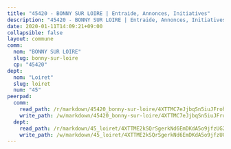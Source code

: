 ```yaml
---
title: "45420 - BONNY SUR LOIRE | Entraide, Annonces, Initiatives"
description: "45420 - BONNY SUR LOIRE | Entraide, Annonces, Initiatives"
date: 2020-01-11T14:09:21+09:00
collapsible: false
layout: commune
comm:
  nom: "BONNY SUR LOIRE"
  slug: bonny-sur-loire
  cp: "45420"
dept:
  nom: "Loiret"
  slug: loiret
  num: "45"
peerpad:
  comm:
    read_path: /r/markdown/45420_bonny-sur-loire/4XTTMC7eJjbqSn5iuJFroh8N9D1qZiB1HDLF1DGvvkjLfsDUW
    write_path: /w/markdown/45420_bonny-sur-loire/4XTTMC7eJjbqSn5iuJFroh8N9D1qZiB1HDLF1DGvvkjLfsDUW-K3TgUGqnqhg49LYJjYb2EMP8APkrNRUtmQPmsD9RdrD3xXZpTRJme594Xn46hST8p2PgY7oEyd9vMvUNCRmvDgcPHqWLRYo1x62pGV78oEHmXpUrdgS37o5roKib9wZ5HNThsZHC
  dept:
    read_path: /r/markdown/45_loiret/4XTTME2kSQrSgerkNd6EmDKdA5o9jfzUG2SAG8C2qVYb3YXN4
    write_path: /w/markdown/45_loiret/4XTTME2kSQrSgerkNd6EmDKdA5o9jfzUG2SAG8C2qVYb3YXN4-K3TgULpEDoP6p5UphGUnEGQQDb2AQTj81Z2trE1ZVsdtBZSXUbkVLE9oEias3DdMz5vmgxRH8ErfnuyVj2VYfJxxhBMoq5ZxQCDrb2jTVFkww5uEThgDKwT8pF9LfJGTpqNraKjJ
---
```


